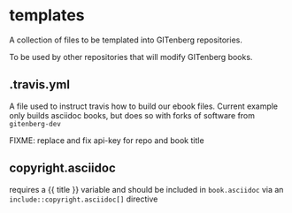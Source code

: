 # templates
A collection of files to be templated into GITenberg repositories.

To be used by other repositories that will modify GITenberg books.

## .travis.yml

A file used to instruct travis how to build our ebook files.
Current example only builds asciidoc books, but does so with forks of software from `gitenberg-dev`

FIXME: replace and fix api-key for repo and book title

## copyright.asciidoc

requires a {{ title }} variable and should be included in `book.asciidoc` via an `include::copyright.asciidoc[]` directive 
